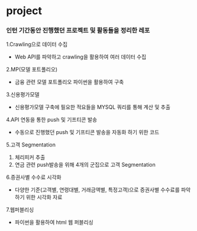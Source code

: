 # project

### 인턴 기간동안 진행했던 프로젝트 및 활동들을 정리한 레포

1.Crawling으로 데이터 수집
  - Web API를 파악하고 crawling을 활용하여 여러 데이터 수집

2.MP(모델 포트폴리오)
  - 금융 관련 모델 포트폴리오 파이썬을 활용하여 구축
  
3.신용평가모델
  - 신용평가모델 구축에 필요한 적요들을 MYSQL 쿼리를 통해 계산 및 추출 

4.API 연동을 통한 push 및 기프티콘 발송
  - 수동으로 진행했던 push 및 기프티콘 발송을 자동화 하기 위한 코드

5.고객 Segmentation
  1) 체리피커 추출
  2) 연금 관련 push발송을 위해 4개의 군집으로 고객 Segmentation

6.증권사별 수수료 시각화
  - 다양한 기준(고객별, 연령대별, 거래금액별, 특정고객)으로 증권사별 수수료를 파악하기 위한 시각화 자료

7.웹퍼블리싱
  - 파이썬을 활용하여 html 웹 퍼블리싱
